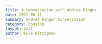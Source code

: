 ```yaml
---
title: A Conversation with Andrea Ringer
date: 2021-06-11
summary: Andrea Ringer Conversation
category: housing
layout: post
author: Kyle Witzigman
---
```


